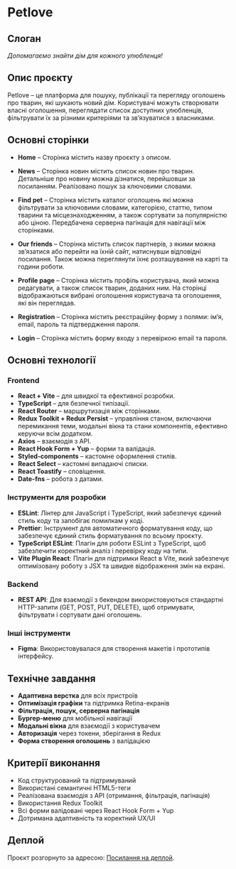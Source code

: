 # Petlove

## Слоган

_Допомагаємо знайти дім для кожного улюбленця!_

## Опис проєкту

Petlove – це платформа для пошуку, публікації та перегляду оголошень про тварин, які шукають новий дім. Користувачі можуть створювати власні оголошення, переглядати список доступних улюбленців, фільтрувати їх за різними критеріями та зв’язуватися з власниками.

## Основні сторінки

- **Home** – Сторінка містить назву проєкту з описом.

- **News** – Сторінка новин містить список новин про тварин. Детальніше про новину можна дізнатися, перейшовши за посиланням. Реалізовано пошук за ключовими словами.

- **Find pet** – Сторінка містить каталог оголошень які можна фільтрувати за ключовими словами, категорією, статтю, типом тварини та місцезнаходженням, а також сортувати за популярністю або ціною. Передбачена серверна пагінація для навігації між сторінками.

- **Our friends** – Сторінка містить список партнерів, з якими можна зв’язатися або перейти на їхній сайт, натиснувши відповідні посилання. Також можна переглянути їхнє розташування на карті та години роботи.

- **Profile page** – Сторінка містить профіль користувача, який можна редагувати, а також список тварин, доданих ним. На сторінці відображаються вибрані оголошення користувача та оголошення, які він переглядав.

- **Registration** – Сторінка містить реєстраційну форму з полями: ім’я, email, пароль та підтвердження пароля.

- **Login** – Сторінка містить форму входу з перевіркою email та пароля.

## Основні технології

### Frontend

- **React + Vite** – для швидкої та ефективної розробки.
- **TypeScript** – для безпечної типізації.
- **React Router** – маршрутизація між сторінками.
- **Redux Toolkit + Redux Persist** – управління станом, включаючи перемикання теми, модальні вікна та стани компонентів, ефективно керуючи всім додатком.
- **Axios** – взаємодія з API.
- **React Hook Form + Yup** – форми та валідація.
- **Styled-components** – кастомне оформлення стилів.
- **React Select** – кастомні випадаючі списки.
- **React Toastify** – сповіщення.
- **Date-fns** – робота з датами.

### Інструменти для розробки

- **ESLint**: Лінтер для JavaScript і TypeScript, який забезпечує єдиний стиль коду та запобігає помилкам у коді.
- **Prettier**: Інструмент для автоматичного форматування коду, що забезпечує єдиний стиль форматування по всьому проєкту.
- **TypeScript ESLint**: Плагін для роботи ESLint з TypeScript, щоб забезпечити коректний аналіз і перевірку коду на типи.
- **Vite Plugin React**: Плагін для підтримки React в Vite, який забезпечує оптимізовану роботу з JSX та швидке відображення змін на екрані.

### Backend

- **REST API**: Для взаємодії з бекендом використовуються стандартні HTTP-запити (GET, POST, PUT, DELETE), щоб отримувати, фільтрувати і сортувати дані оголошень.

### Інші інструменти

- **Figma**: Використовувалася для створення макетів і прототипів інтерфейсу.

## Технічне завдання

- **Адаптивна верстка** для всіх пристроїв
- **Оптимізація графіки** та підтримка Retina-екранів
- **Фільтрація, пошук, серверна пагінація**
- **Бургер-меню** для мобільної навігації
- **Модальні вікна** для взаємодії з користувачем
- **Авторизація** через токени, зберігання в Redux
- **Форма створення оголошень** з валідацією

## Критерії виконання

- Код структурований та підтримуваний
- Використані семантичні HTML5-теги
- Реалізована взаємодія з API (отримання, фільтрація, пагінація)
- Використання Redux Toolkit
- Всі форми валідовані через React Hook Form + Yup
- Дотримана адаптивність та коректний UX/UI

## Деплой

Проєкт розгорнуто за адресою: [Посилання на деплой](https://pet-connect-fawn.vercel.app/).
